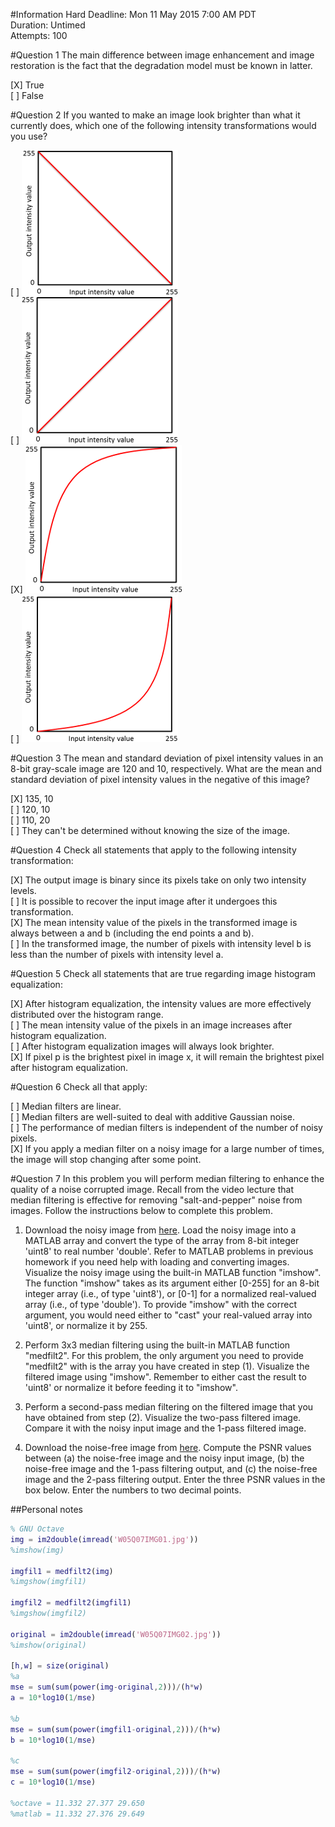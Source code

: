 #Information
Hard Deadline: 	Mon 11 May 2015 7:00 AM PDT  
Duration: Untimed  
Attempts: 100  

#Question 1
The main difference between image enhancement and image restoration is the fact that the degradation model must be known in latter.

[X] True  
[ ] False


#Question 2
If you wanted to make an image look brighter than what it currently does, which one of the following intensity transformations would you use?

[ ] ![](W04Q02IMG01.png)  
[ ] ![](W04Q02IMG02.png)  
[X] ![](W04Q02IMG03.png)  
[ ] ![](W04Q02IMG04.png)  


#Question 3
The mean and standard deviation of pixel intensity values in an 8-bit gray-scale image are 120 and 10, respectively. What are the mean and standard deviation of pixel intensity values in the negative of this image?

[X] 135, 10  
[ ] 120, 10  
[ ] 110, 20  
[ ] They can't be determined without knowing the size of the image.  


#Question 4
Check all statements that apply to the following intensity transformation:

[X] The output image is binary since its pixels take on only two intensity levels.  
[ ] It is possible to recover the input image after it undergoes this transformation.  
[X] The mean intensity value of the pixels in the transformed image is always between a and b (including the end points a and b).  
[ ] In the transformed image, the number of pixels with intensity level b is less than the number of pixels with intensity level a.  


#Question 5
Check all statements that are true regarding image histogram equalization:

[X] After histogram equalization, the intensity values are more effectively distributed over the histogram range.  
[ ] The mean intensity value of the pixels in an image increases after histogram equalization.  
[ ] After histogram equalization images will always look brighter.  
[X] If pixel p is the brightest pixel in image x, it will remain the brightest pixel after histogram equalization.  


#Question 6
Check all that apply:

[ ] Median filters are linear.  
[ ] Median filters are well-suited to deal with additive Gaussian noise.  
[ ] The performance of median filters is independent of the number of noisy pixels.  
[X] If you apply a median filter on a noisy image for a large number of times, the image will stop changing after some point.  


#Question 7
In this problem you will perform median filtering to enhance the quality of a noise corrupted image. Recall from the video lecture that median filtering is effective for removing "salt-and-pepper" noise from images. Follow the instructions below to complete this problem.

1. Download the noisy image from [here](W05Q07IMG01.jpg). Load the noisy image into a MATLAB array and convert the type of the array from 8-bit integer 'uint8' to real number 'double'. Refer to MATLAB problems in previous homework if you need help with loading and converting images. Visualize the noisy image using the built-in MATLAB function "imshow". The function "imshow" takes as its argument either [0-255] for an 8-bit integer array (i.e., of type 'uint8'), or [0-1] for a normalized real-valued array (i.e., of type 'double'). To provide "imshow" with the correct argument, you would need either to "cast" your real-valued array into 'uint8', or normalize it by 255.

2. Perform 3x3 median filtering using the built-in MATLAB function "medfilt2". For this problem, the only argument you need to provide "medfilt2" with is the array you have created in step (1). Visualize the filtered image using "imshow". Remember to either cast the result to 'uint8' or normalize it before feeding it to "imshow".

3. Perform a second-pass median filtering on the filtered image that you have obtained from step (2). Visualize the two-pass filtered image. Compare it with the noisy input image and the 1-pass filtered image.

4. Download the noise-free image from [here](W05Q07IMG02.jpg). Compute the PSNR values between (a) the noise-free image and the noisy input image, (b) the noise-free image and the 1-pass filtering output, and (c) the noise-free image and the 2-pass filtering output. Enter the three PSNR values in the box below. Enter the numbers to two decimal points.

##Personal notes

```matlab
% GNU Octave
img = im2double(imread('W05Q07IMG01.jpg'))
%imshow(img)

imgfil1 = medfilt2(img)
%imgshow(imgfil1)

imgfil2 = medfilt2(imgfil1)
%imgshow(imgfil2)

original = im2double(imread('W05Q07IMG02.jpg'))
%imshow(original)

[h,w] = size(original)
%a
mse = sum(sum(power(img-original,2)))/(h*w)
a = 10*log10(1/mse)

%b
mse = sum(sum(power(imgfil1-original,2)))/(h*w)
b = 10*log10(1/mse)

%c
mse = sum(sum(power(imgfil2-original,2)))/(h*w)
c = 10*log10(1/mse)

%octave = 11.332 27.377 29.650
%matlab = 11.332 27.376 29.649
```

